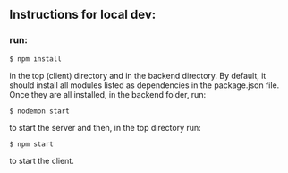 ## Instructions for local dev: 
### run:
```
$ npm install
```
in the top (client) directory and in the backend directory. 
By default, it should install all modules listed as dependencies in the package.json file. 
Once they are all installed, in the backend folder, run: 
```
$ nodemon start
```
to start the server and then, in the top directory run: 
```
$ npm start
```
to start the client. 

